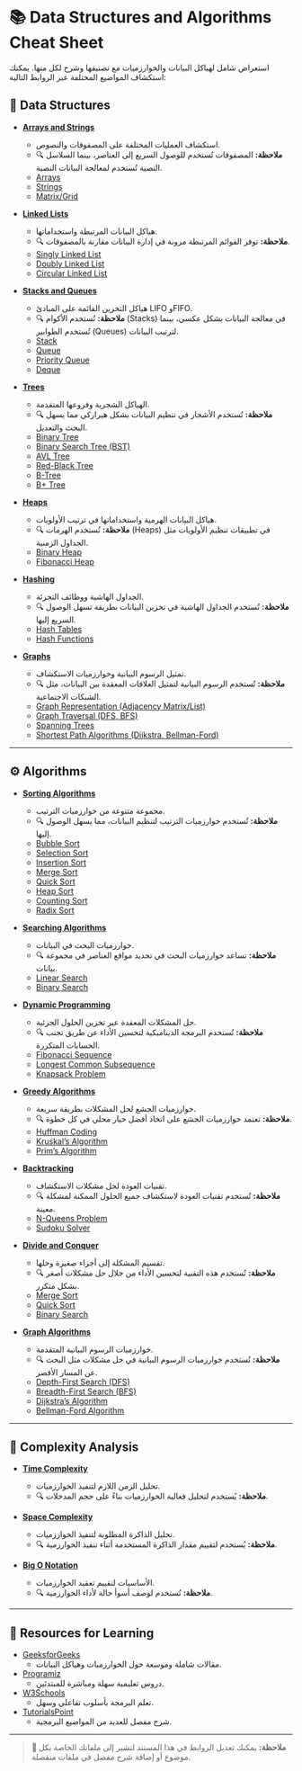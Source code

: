 # 📚 Data Structures and Algorithms Cheat Sheet

استعراض شامل لهياكل البيانات والخوارزميات مع تصنيفها وشرح لكل منها. يمكنك استكشاف المواضيع المختلفة عبر الروابط التالية:

## 🔢 Data Structures

- **[Arrays and Strings](#arrays-and-strings)**  
    - استكشاف العمليات المختلفة على المصفوفات والنصوص.
    - 🔍 **ملاحظة:** المصفوفات تُستخدم للوصول السريع إلى العناصر، بينما السلاسل النصية تُستخدم لمعالجة البيانات النصية.
    - [Arrays](#arrays)
    - [Strings](#strings)
    - [Matrix/Grid](#matrixgrid)

- **[Linked Lists](#linked-lists)**  
    - هياكل البيانات المرتبطة واستخداماتها.
    - 🔍 **ملاحظة:** توفر القوائم المرتبطة مرونة في إدارة البيانات مقارنة بالمصفوفات.
    - [Singly Linked List](#singly-linked-list)
    - [Doubly Linked List](#doubly-linked-list)
    - [Circular Linked List](#circular-linked-list)

- **[Stacks and Queues](#stacks-and-queues)**  
    - هياكل التخزين القائمة على المبادئ LIFO وFIFO.
    - 🔍 **ملاحظة:** تُستخدم الأكوام (Stacks) في معالجة البيانات بشكل عكسي، بينما تُستخدم الطوابير (Queues) لترتيب البيانات.
    - [Stack](#stack)
    - [Queue](#queue)
    - [Priority Queue](#priority-queue)
    - [Deque](#deque)

- **[Trees](#trees)**  
    - الهياكل الشجرية وفروعها المتقدمة.
    - 🔍 **ملاحظة:** تُستخدم الأشجار في تنظيم البيانات بشكل هيراركي مما يسهل البحث والتعديل.
    - [Binary Tree](#binary-tree)
    - [Binary Search Tree (BST)](#binary-search-tree-bst)
    - [AVL Tree](#avl-tree)
    - [Red-Black Tree](#red-black-tree)
    - [B-Tree](#b-tree)
    - [B+ Tree](#b-plus-tree)

- **[Heaps](#heaps)**  
    - هياكل البيانات الهرمية واستخداماتها في ترتيب الأولويات.
    - 🔍 **ملاحظة:** تُستخدم الهرمات (Heaps) في تطبيقات تنظيم الأولويات مثل الجداول الزمنية.
    - [Binary Heap](#binary-heap)
    - [Fibonacci Heap](#fibonacci-heap)

- **[Hashing](#hashing)**  
    - الجداول الهاشية ووظائف التجزئة.
    - 🔍 **ملاحظة:** تُستخدم الجداول الهاشية في تخزين البيانات بطريقة تسهل الوصول السريع إليها.
    - [Hash Tables](#hash-tables)
    - [Hash Functions](#hash-functions)

- **[Graphs](#graphs)**  
    - تمثيل الرسوم البيانية وخوارزميات الاستكشاف.
    - 🔍 **ملاحظة:** تُستخدم الرسوم البيانية لتمثيل العلاقات المعقدة بين البيانات، مثل الشبكات الاجتماعية.
    - [Graph Representation (Adjacency Matrix/List)](#graph-representation-adjacency-matrixlist)
    - [Graph Traversal (DFS, BFS)](#graph-traversal-dfs-bfs)
    - [Spanning Trees](#spanning-trees)
    - [Shortest Path Algorithms (Dijkstra, Bellman-Ford)](#shortest-path-algorithms-dijkstra-bellman-ford)

---

## ⚙️ Algorithms

- **[Sorting Algorithms](#sorting-algorithms)**  
    - مجموعة متنوعة من خوارزميات الترتيب.
    - 🔍 **ملاحظة:** تُستخدم خوارزميات الترتيب لتنظيم البيانات، مما يسهل الوصول إليها.
    - [Bubble Sort](#bubble-sort)
    - [Selection Sort](#selection-sort)
    - [Insertion Sort](#insertion-sort)
    - [Merge Sort](#merge-sort)
    - [Quick Sort](#quick-sort)
    - [Heap Sort](#heap-sort)
    - [Counting Sort](#counting-sort)
    - [Radix Sort](#radix-sort)

- **[Searching Algorithms](#searching-algorithms)**  
    - خوارزميات البحث في البيانات.
    - 🔍 **ملاحظة:** تساعد خوارزميات البحث في تحديد مواقع العناصر في مجموعة بيانات.
    - [Linear Search](#linear-search)
    - [Binary Search](#binary-search)

- **[Dynamic Programming](#dynamic-programming)**  
    - حل المشكلات المعقدة عبر تخزين الحلول الجزئية.
    - 🔍 **ملاحظة:** تُستخدم البرمجة الديناميكية لتحسين الأداء عن طريق تجنب الحسابات المتكررة.
    - [Fibonacci Sequence](#fibonacci-sequence)
    - [Longest Common Subsequence](#longest-common-subsequence)
    - [Knapsack Problem](#knapsack-problem)

- **[Greedy Algorithms](#greedy-algorithms)**  
    - خوارزميات الجشع لحل المشكلات بطريقة سريعة.
    - 🔍 **ملاحظة:** تعتمد خوارزميات الجشع على اتخاذ أفضل خيار محلي في كل خطوة.
    - [Huffman Coding](#huffman-coding)
    - [Kruskal’s Algorithm](#kruskals-algorithm)
    - [Prim’s Algorithm](#prims-algorithm)

- **[Backtracking](#backtracking)**  
    - تقنيات العودة لحل مشكلات الاستكشاف.
    - 🔍 **ملاحظة:** تُستخدم تقنيات العودة لاستكشاف جميع الحلول الممكنة لمشكلة معينة.
    - [N-Queens Problem](#n-queens-problem)
    - [Sudoku Solver](#sudoku-solver)

- **[Divide and Conquer](#divide-and-conquer)**  
    - تقسيم المشكلة إلى أجزاء صغيرة وحلها.
    - 🔍 **ملاحظة:** تُستخدم هذه التقنية لتحسين الأداء من خلال حل مشكلات أصغر بشكل متكرر.
    - [Merge Sort](#merge-sort)
    - [Quick Sort](#quick-sort)
    - [Binary Search](#binary-search)

- **[Graph Algorithms](#graph-algorithms)**  
    - خوارزميات الرسوم البيانية المتقدمة.
    - 🔍 **ملاحظة:** تُستخدم خوارزميات الرسوم البيانية في حل مشكلات مثل البحث عن المسار الأقصر.
    - [Depth-First Search (DFS)](#depth-first-search-dfs)
    - [Breadth-First Search (BFS)](#breadth-first-search-bfs)
    - [Dijkstra’s Algorithm](#dijkstras-algorithm)
    - [Bellman-Ford Algorithm](#bellman-ford-algorithm)

---

## 📏 Complexity Analysis

- **[Time Complexity](#time-complexity)**  
    - تحليل الزمن اللازم لتنفيذ الخوارزميات.
    - 🔍 **ملاحظة:** يُستخدم لتحليل فعالية الخوارزميات بناءً على حجم المدخلات.

- **[Space Complexity](#space-complexity)**  
    - تحليل الذاكرة المطلوبة لتنفيذ الخوارزميات.
    - 🔍 **ملاحظة:** يُستخدم لتقييم مقدار الذاكرة المستخدمة أثناء تنفيذ الخوارزمية.

- **[Big O Notation](#big-o-notation)**  
    - الأساسيات لتقييم تعقيد الخوارزميات.
    - 🔍 **ملاحظة:** تُستخدم لوصف أسوأ حالة لأداء الخوارزمية.

---

## 📖 Resources for Learning

- [GeeksforGeeks](https://www.geeksforgeeks.org/)  
    - مقالات شاملة وموسعة حول الخوارزميات وهياكل البيانات.
- [Programiz](https://www.programiz.com/)  
    - دروس تعليمية سهلة ومباشرة للمبتدئين.
- [W3Schools](https://www.w3schools.com/)  
    - تعلم البرمجة بأسلوب تفاعلي وسهل.
- [TutorialsPoint](https://www.tutorialspoint.com/)  
    - شرح مفصل للعديد من المواضيع البرمجية.

---

> **🎯 ملاحظة:** يمكنك تعديل الروابط في هذا المستند لتشير إلى ملفاتك الخاصة بكل موضوع أو إضافة شرح مفصل في ملفات منفصلة.

